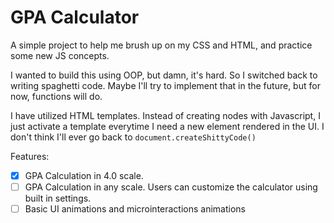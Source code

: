 # GPA Calculator
A simple project to help me brush up on my CSS and HTML, and practice some new JS concepts.

I wanted to build this using OOP, but damn, it's hard. So I switched back to writing spaghetti code. Maybe I'll try to implement that in the future, but for now, functions will do.

I have utilized HTML templates. Instead of creating nodes with Javascript, I just activate a template everytime I need a new element rendered in the UI. I don't think I'll ever go back to `document.createShittyCode()`

Features:
- [x] GPA Calculation in 4.0 scale.
- [ ] GPA Calculation in any scale. Users can customize the calculator using built in settings.
- [ ] Basic UI animations and microinteractions animations

